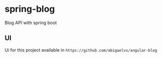 # spring-blog
Blog API with spring boot

## UI
Ui for this project available in `https://github.com/abigaelvs/angular-blog`

